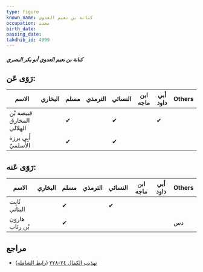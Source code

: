 ```yaml
---
type: figure
known_name: كنانة بن نعيم العدوي
occupation: محدث
birth_date:
passing_date:
tahdhib_id: 4999
---
```

##### كنانة بن نعيم العدوي أبو بكر البصري

## رَوَى عَن:
| الاسم                     | البخاري | مسلم | الترمذي | النسائي | ابن ماجه | أبي داود | Others |
| ------------------------- | ------- | ---- | ------- | ------- | -------- | -------- | ------ |
| قبيصة بْن المخارق الهلالي |         | ✔    |         | ✔       |          | ✔        |        |
| أَبِي برزة الأَسلميّ      |         | ✔    |         | ✔       |          |          |        |
## رَوَى عَنه:
| الاسم          | البخاري | مسلم | الترمذي | النسائي | ابن ماجه | أبي داود | Others |
| -------------- | ------- | ---- | ------- | ------- | -------- | -------- | ------ |
| ثَابِت البناني |         | ✔    |         | ✔       |          |          |        |
| هارون بْن رئاب |         | ✔    |         |         |          |          | دس     |
## مراجع
- [تهذيب الكمال ٢٤-٢٢٨](obsidian://open?vault=Tahdhib-al-Kamal&file=Figures/٤٩٩٩-كنانة%20بن%20نعيم%20العدوي%20أبو%20بكر%20البصري) ([رابط الشاملة](https://shamela.ws/book/3722/12740))